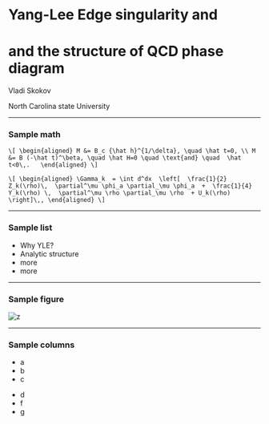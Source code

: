 # Yang-Lee Edge singularity and <!-- .element: class="r-fit-text" -->

# and the structure of QCD phase diagram <!-- .element: class="r-fit-text" -->

Vladi Skokov

North Carolina state University

---

### Sample math

`\[
    \begin{aligned}
        M &= B_c {\hat h}^{1/\delta}, \quad \hat t=0, \\
        M &= B (-\hat t)^\beta, \quad \hat H=0 \quad \text{and} \quad  \hat t<0\,.  
    \end{aligned}
\]`<!-- .element: class="r-fit-text" -->

`\[
    \begin{aligned}
    \Gamma_k  = \int d^dx  \left[  \frac{1}{2} Z_k(\rho)\,  \partial^\mu \phi_a \partial_\mu \phi_a  +  \frac{1}{4} Y_k(\rho) \,  \partial^\mu \rho \partial_\mu \rho  + U_k(\rho) \right]\,,
    \end{aligned}
\]`<!-- .element: class="r-fit-text" -->

---

### Sample list

- Why YLE?
- Analytic structure
- more
- more

---

### Sample figure

![z](https://inspirehep.net/files/66674c85c2204835d6588978249abf9d)<!-- .element: class="r-fit-text" -->

---

### Sample columns 


<div class="container">

<div class="col" data-markdown>
    
- a
- b 
- c
    
</div>

<div class="col" data-markdown>
    
- d
- f
- g
  
</div>
</div>


